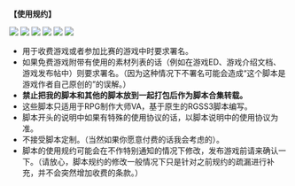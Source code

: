 <strong>【使用规约】</strong></p>
<a href="http://rmtemp.lofter.com/post/3e26fe_156e50a" target="_blank"><img src="http://ww2.sinaimg.cn/large/685fd051gw1ejfhhdnep4j20b402sglw.jpg" /></a>
<a href="http://rmtemp.lofter.com/post/3e26fe_156f11b" target="_blank"><img src="http://ww3.sinaimg.cn/large/685fd051gw1ejfkkg8cphj20b402s3yv.jpg" /></a>
<a href="http://rmtemp.lofter.com/post/3e26fe_156f16f" target="_blank"><img src="http://ww2.sinaimg.cn/large/685fd051gw1ejfitp00tfj20b402sq39.jpg" /></a>
<a href="http://rmtemp.lofter.com/post/3e26fe_156e513" target="_blank"><img src="http://ww4.sinaimg.cn/large/685fd051gw1ejfiya6x8bj20b402st8y.jpg" /></a>
<a href="http://rmtemp.lofter.com/post/3e26fe_156f131" target="_blank"><img src="http://ww3.sinaimg.cn/large/685fd051gw1ejfkbh5oi0j20b402sjrp.jpg" /></a>
<a href="http://rmtemp.lofter.com/post/3e26fe_156f1c7" target="_blank"><img src="http://ww4.sinaimg.cn/large/685fd051gw1ejfjkpovy5j20b402sdg4.jpg" /></a>
</p>
<ul>
	<li>
		用于收费游戏或者参加比赛的游戏中时要求署名。
	</li>
	<li>
		如果免费游戏附带有使用的素材列表的话（例如在游戏ED、游戏介绍文档、游戏发布帖中）则要求署名。（因为这种情况下不署名可能会造成“这个脚本是游戏作者自己原创的”的误解。）
	</li>
	<li>
		<strong>禁止把我的脚本和其他的脚本放到一起打包后作为脚本合集转载。</strong>
	</li>
	<li>
		这些脚本只适用于RPG制作大师VA，基于原生的RGSS3脚本编写。
	</li>
	<li>
		脚本开头的说明中如果有特殊的使用协议的话，以脚本说明中的使用协议为准。
	</li>
	<li>
		不接受脚本定制。（当然如果你愿意付费的话我会考虑的）。
	</li>
	<li>
		脚本的使用规约可能会在不作特别通知的情况下修改，发布游戏前请来确认一下。（请放心，脚本规约的修改一般情况下只是针对之前规约的疏漏进行补充，并不会突然增加收费的条款。）
	</li>
</ul>
